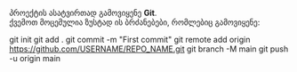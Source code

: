 პროექტის ასატვირთად გამოვიყენე **Git**.  
ქვემოთ მოცემულია ზუსტად ის ბრძანებები, რომლებიც გამოვიყენე:

git init
git add .
git commit -m "First commit"
git remote add origin https://github.com/USERNAME/REPO_NAME.git
git branch -M main
git push -u origin main
